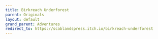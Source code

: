 ```yaml
---
title: Birkreach Underforest
parent: Originals
layout: default
grand_parent: Adventures
redirect_to: https://scablandspress.itch.io/birkreach-underforest
---
```


